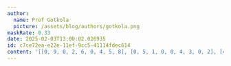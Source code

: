 ```yaml
---
author:
  name: Prof Gotkola
  picture: /assets/blog/authors/gotkola.png
maskRate: 0.33
date: 2025-02-03T13:00:02.026935
id: c7ce72ea-e22e-11ef-9cc5-41114fdec614
content: '[[0, 9, 0, 2, 6, 0, 4, 5, 8], [0, 5, 1, 0, 0, 4, 3, 0, 2], [4, 0, 2, 5, 9, 3, 1, 0, 6], [7, 0, 0, 9, 5, 8, 0, 1, 3], [5, 3, 0, 1, 4, 0, 7, 0, 9], [2, 1, 9, 0, 0, 6, 5, 0, 4], [9, 0, 3, 6, 2, 5, 8, 0, 1], [8, 2, 0, 4, 1, 0, 0, 3, 7], [1, 4, 0, 3, 8, 7, 0, 0, 5]]'
---
```

